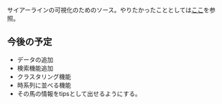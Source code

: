 サイアーラインの可視化のためのソース。やりたかったこととしては[ここ](https://qiita.com/niship2/items/bca6428ebebf3480a70d)を参照。

## 今後の予定
* データの追加
* 検索機能追加
* クラスタリング機能
* 時系列に並べる機能
* その馬の情報をtipsとして出せるようにする。



